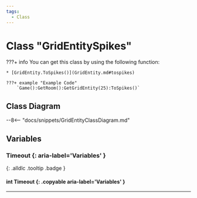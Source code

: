 ```yaml
---
tags:
  - Class
---
```

# Class "GridEntitySpikes"

???+ info
    You can get this class by using the following function:

    * [GridEntity.ToSpikes()](GridEntity.md#tospikes)

    ???+ example "Example Code"
        `Game():GetRoom():GetGridEntity(25):ToSpikes()`

## Class Diagram
--8<-- "docs/snippets/GridEntityClassDiagram.md"
## Variables
### Timeout {: aria-label='Variables' }
[ ](#){: .alldlc .tooltip .badge }
#### int Timeout  {: .copyable aria-label='Variables' }

___
